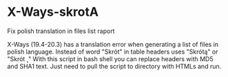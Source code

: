 # X-Ways-skrotA
Fix polish translation in files list raport

X-Ways (19.4-20.3) has a translation error when generating a list of files in polish language. Instead of word "Skrót" in table headers uses "Skrótą" or "Skrót ˛"
With this script in bash shell you can replace headers with MD5 and SHA1 text. Just need to pull the script to directory with HTMLs and run.
